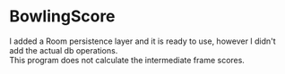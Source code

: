 # BowlingScore

I added a Room persistence layer and it is ready to use, however I didn't add the actual db operations.  
This program does not calculate the intermediate frame scores.
